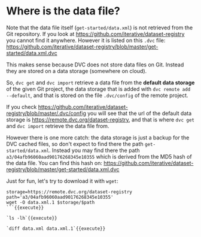 # Where is the data file?

Note that the data file itself (`get-started/data.xml`) is not
retrieved from the Git repository. If you look at
https://github.com/iterative/dataset-registry you cannot find it
anywhere. However it is listed on this `.dvc` file:
https://github.com/iterative/dataset-registry/blob/master/get-started/data.xml.dvc

This makes sense because DVC does not store data files on Git. Instead
they are stored on a data storage (somewhere on cloud).

So, `dvc get` and `dvc import` retrieve a data file from the
**default data storage** of the given Git project, the data storage
that is added with `dvc remote add --default`, and that is stored on
the file `.dvc/config` of the remote project.

If you check
https://github.com/iterative/dataset-registry/blob/master/.dvc/config
you will see that the url of the default data storage is
https://remote.dvc.org/dataset-registry, and that is where `dvc get`
and `dvc import` retrieve the data file from.

However there is one more catch: the data storage is just a backup for
the DVC cached files, so don't expect to find there the path
`get-started/data.xml`. Instead you may find there the path
`a3/04afb96060aad90176268345e10355` which is derived from the MD5 hash
of the data file. You can find this hash on:
https://github.com/iterative/dataset-registry/blob/master/get-started/data.xml.dvc

Just for fun, let's try to download it with `wget`:

```
storage=https://remote.dvc.org/dataset-registry
path='a3/04afb96060aad90176268345e10355'
wget -O data.xml.1 $storage/$path
```{{execute}}

`ls -lh`{{execute}}

`diff data.xml data.xml.1`{{execute}}
